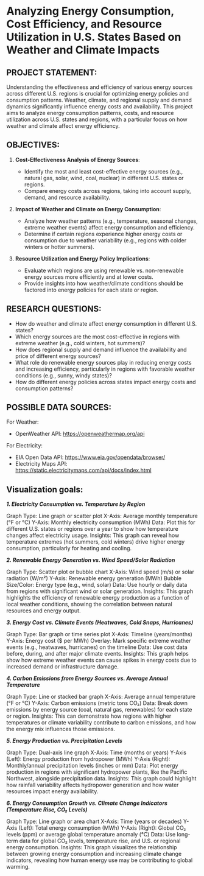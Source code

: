 # Analyzing Energy Consumption, Cost Efficiency, and Resource Utilization in U.S. States Based on Weather and Climate Impacts

## PROJECT STATEMENT:
Understanding the effectiveness and efficiency of various energy sources across different U.S. regions is crucial for optimizing energy policies and consumption patterns. Weather, climate, and regional supply and demand dynamics significantly influence energy costs and availability. This project aims to analyze energy consumption patterns, costs, and resource utilization across U.S. states and regions, with a particular focus on how weather and climate affect energy efficiency.

## OBJECTIVES:
1. **Cost-Effectiveness Analysis of Energy Sources**:
   - Identify the most and least cost-effective energy sources (e.g., natural gas, solar, wind, coal, nuclear) in different U.S. states or regions.
   - Compare energy costs across regions, taking into account supply, demand, and resource availability.

2. **Impact of Weather and Climate on Energy Consumption**:
   - Analyze how weather patterns (e.g., temperature, seasonal changes, extreme weather events) affect energy consumption and efficiency.
   - Determine if certain regions experience higher energy costs or consumption due to weather variability (e.g., regions with colder winters or hotter summers).

3. **Resource Utilization and Energy Policy Implications**:
   - Evaluate which regions are using renewable vs. non-renewable energy sources more efficiently and at lower costs.
   - Provide insights into how weather/climate conditions should be factored into energy policies for each state or region.

## RESEARCH QUESTIONS:
  - How do weather and climate affect energy consumption in different U.S. states?
  - Which energy sources are the most cost-effective in regions with extreme weather (e.g., cold winters, hot summers)?
  - How does regional supply and demand influence the availability and price of different energy sources?
  - What role do renewable energy sources play in reducing energy costs and increasing efficiency, particularly in regions with favorable weather conditions (e.g., sunny, windy states)?
  - How do different energy policies across states impact energy costs and consumption patterns?

## POSSIBLE DATA SOURCES:

For Weather:
  - OpenWeather API: https://openweathermap.org/api


For Electricity:
  - EIA Open Data API: https://www.eia.gov/opendata/browser/
  - Electricity Maps API: https://static.electricitymaps.com/api/docs/index.html


## Visualization goals:

**_1. Electricity Consumption vs. Temperature by Region_**

Graph Type: Line graph or scatter plot
X-Axis: Average monthly temperature (°F or °C)
Y-Axis: Monthly electricity consumption (MWh)
Data: Plot this for different U.S. states or regions over a year to show how temperature changes affect electricity usage.
Insights: This graph can reveal how temperature extremes (hot summers, cold winters) drive higher energy consumption, particularly for heating and cooling.


**_2. Renewable Energy Generation vs. Wind Speed/Solar Radiation_**

Graph Type: Scatter plot or bubble chart
X-Axis: Wind speed (m/s) or solar radiation (W/m²)
Y-Axis: Renewable energy generation (MWh)
Bubble Size/Color: Energy type (e.g., wind, solar)
Data: Use hourly or daily data from regions with significant wind or solar generation.
Insights: This graph highlights the efficiency of renewable energy production as a function of local weather conditions, showing the correlation between natural resources and energy output.


**_3. Energy Cost vs. Climate Events (Heatwaves, Cold Snaps, Hurricanes)_**

Graph Type: Bar graph or time series plot
X-Axis: Timeline (years/months)
Y-Axis: Energy cost ($ per MWh)
Overlay: Mark specific extreme weather events (e.g., heatwaves, hurricanes) on the timeline
Data: Use cost data before, during, and after major climate events.
Insights: This graph helps show how extreme weather events can cause spikes in energy costs due to increased demand or infrastructure damage.


**_4. Carbon Emissions from Energy Sources vs. Average Annual Temperature_**

Graph Type: Line or stacked bar graph
X-Axis: Average annual temperature (°F or °C)
Y-Axis: Carbon emissions (metric tons CO₂)
Data: Break down emissions by energy source (coal, natural gas, renewables) for each state or region.
Insights: This can demonstrate how regions with higher temperatures or climate variability contribute to carbon emissions, and how the energy mix influences those emissions.


**_5. Energy Production vs. Precipitation Levels_**

Graph Type: Dual-axis line graph
X-Axis: Time (months or years)
Y-Axis (Left): Energy production from hydropower (MWh)
Y-Axis (Right): Monthly/annual precipitation levels (inches or mm)
Data: Plot energy production in regions with significant hydropower plants, like the Pacific Northwest, alongside precipitation data.
Insights: This graph could highlight how rainfall variability affects hydropower generation and how water resources impact energy availability.


**_6. Energy Consumption Growth vs. Climate Change Indicators (Temperature Rise, CO₂ Levels)_**

Graph Type: Line graph or area chart
X-Axis: Time (years or decades)
Y-Axis (Left): Total energy consumption (MWh)
Y-Axis (Right): Global CO₂ levels (ppm) or average global temperature anomaly (°C)
Data: Use long-term data for global CO₂ levels, temperature rise, and U.S. or regional energy consumption.
Insights: This graph visualizes the relationship between growing energy consumption and increasing climate change indicators, revealing how human energy use may be contributing to global warming.
